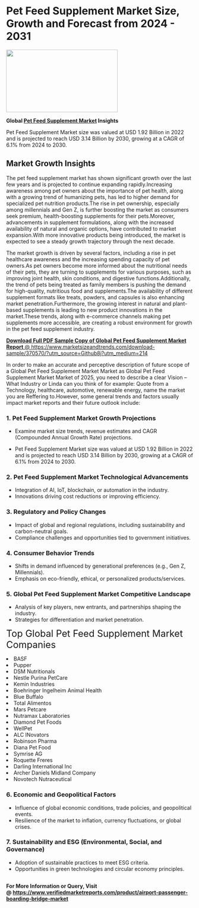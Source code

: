 <H1>Pet Feed Supplement Market Size, Growth and Forecast from 2024 - 2031</H1><img class="aligncenter size-medium wp-image-584254" src="https://thirdeyenews.in/wp-content/uploads/2024/09/Global-Market-Research-300x168.jpeg" alt="" width="300" height="168" /><p><strong>Global&nbsp;<a href="https://www.marketsizeandtrends.com/download-sample/370570/?utm_source=Github8j?utm_medium=214">Pet Feed Supplement Market</a> Insights</strong></p><p>Pet Feed Supplement Market size was valued at USD 1.92 Billion in 2022 and is projected to reach USD 3.14 Billion by 2030, growing at a CAGR of 6.1% from 2024 to 2030.</p><p><h2>Market Growth Insights</h2> <p>The pet feed supplement market has shown significant growth over the last few years and is projected to continue expanding rapidly.Increasing awareness among pet owners about the importance of pet health, along with a growing trend of humanizing pets, has led to higher demand for specialized pet nutrition products.The rise in pet ownership, especially among millennials and Gen Z, is further boosting the market as consumers seek premium, health-boosting supplements for their pets.Moreover, advancements in supplement formulations, along with the increased availability of natural and organic options, have contributed to market expansion.With more innovative products being introduced, the market is expected to see a steady growth trajectory through the next decade.</p> <p><a href="#"></a></p> <p>The market growth is driven by several factors, including a rise in pet healthcare awareness and the increasing spending capacity of pet owners.As pet owners become more informed about the nutritional needs of their pets, they are turning to supplements for various purposes, such as improving joint health, skin conditions, and digestive functions.Additionally, the trend of pets being treated as family members is pushing the demand for high-quality, nutritious food and supplements.The availability of different supplement formats like treats, powders, and capsules is also enhancing market penetration.Furthermore, the growing interest in natural and plant-based supplements is leading to new product innovations in the market.These trends, along with e-commerce channels making pet supplements more accessible, are creating a robust environment for growth in the pet feed supplement industry.</p> <p><a href="#"></p><p><span class=""><strong>Download Full PDF Sample Copy of Global Pet Feed Supplement Market Report</strong> @ <a href="https://www.marketsizeandtrends.com/download-sample/370570/?utm_source=Github8j?utm_medium=214" target="_blank">https://www.marketsizeandtrends.com/download-sample/370570/?utm_source=Github8j?utm_medium=214</a></span></p><p>In order to make an accurate and perceptive description of future scope of a Global&nbsp;Pet Feed Supplement Market Market as Global&nbsp;Pet Feed Supplement Market Market of 2025, you need to describe a clear Vision &ndash; What Industry or Linda can you think of for example: Quote from a Technology, healthcare, automotive, renewable energy, name the market you are Reffering to.However, some general trends and factors usually impact market reports and their future outlook include:</p><h3>1.&nbsp;<strong>Pet Feed Supplement Market Growth Projections</strong></h3><ul><li>Examine market size trends, revenue estimates and CAGR (Compounded Annual Growth Rate) projections.</li><li><p>Pet Feed Supplement Market size was valued at USD 1.92 Billion in 2022 and is projected to reach USD 3.14 Billion by 2030, growing at a CAGR of 6.1% from 2024 to 2030.</p></li></ul><h3>2.&nbsp;<strong>Pet Feed Supplement Market Technological Advancements</strong></h3><ul><li>Integration of AI, IoT, blockchain, or automation in the industry.</li><li>Innovations driving cost reductions or improving efficiency.</li></ul><h3>3.&nbsp;<strong>Regulatory and Policy Changes</strong></h3><ul><li>Impact of global and regional regulations, including sustainability and carbon-neutral goals.</li><li>Compliance challenges and opportunities tied to government initiatives.</li></ul><h3>4.&nbsp;<strong>Consumer Behavior Trends</strong></h3><ul><li>Shifts in demand influenced by generational preferences (e.g., Gen Z, Millennials).</li><li>Emphasis on eco-friendly, ethical, or personalized products/services.</li></ul><h3>5.&nbsp;<strong>Global Pet Feed Supplement Market Competitive Landscape</strong></h3><ul><li>Analysis of key players, new entrants, and partnerships shaping the industry.</li><li>Strategies for differentiation and market penetration.</li></ul><p data-pm-slice="1 1 []"><span style="color: inherit; font-family: inherit; font-size: 25px;">Top Global Pet Feed Supplement Market Companies</span></p><div class="" data-test-id=""><p><li>BASF</li><li> Pupper</li><li> DSM Nutritionals</li><li> Nestle Purina PetCare</li><li> Kemin Industries</li><li> Boehringer Ingelheim Animal Health</li><li> Blue Buffalo</li><li> Total Alimentos</li><li> Mars Petcare</li><li> Nutramax Laboratories</li><li> Diamond Pet Foods</li><li> WellPet</li><li> ALC INovators</li><li> Robinson Pharma</li><li> Diana Pet Food</li><li> Symrise AG</li><li> Roquette Freres</li><li> Darling International Inc</li><li> Archer Daniels Midland Company</li><li> Novotech Nutraceutical</li></p></div><h3>6.&nbsp;<strong>Economic and Geopolitical Factors</strong></h3><ul><li>Influence of global economic conditions, trade policies, and geopolitical events.</li><li>Resilience of the market to inflation, currency fluctuations, or global crises.</li></ul><h3>7.&nbsp;<strong>Sustainability and ESG (Environmental, Social, and Governance)</strong></h3><ul><li>Adoption of sustainable practices to meet ESG criteria.</li><li>Opportunities in green technologies and circular economy principles.</li></ul><h2><strong style="font-size: 14px;">For More Information or Query, Visit @&nbsp;</strong><a style="background-color: #ffffff; font-size: 14px;" href="https://www.marketsizeandtrends.com/report/pet-feed-supplement-market/" target="_blank">https://www.verifiedmarketreports.com/product/airport-passenger-boarding-bridge-market</a></h2>